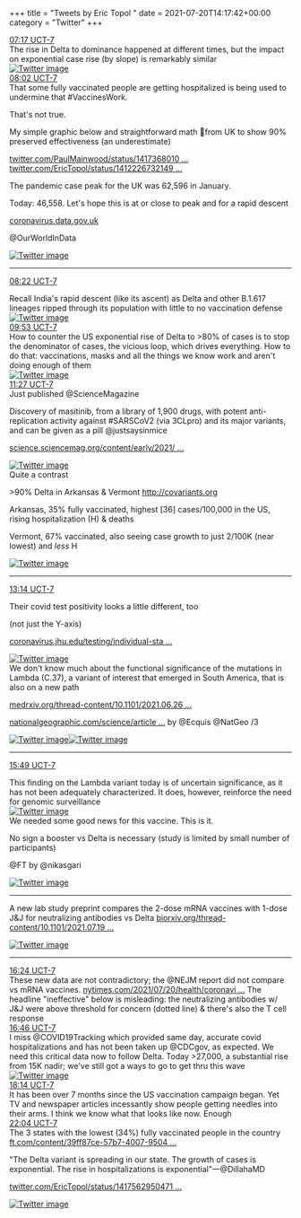 +++
title = "Tweets by Eric Topol " 
date = 2021-07-20T14:17:42+00:00
category = "Twitter"
+++
<div class="tweet"> 
<div class="profile"> 
<a href="https://twitter.com/erictopol/status/1417488894791094272" target="_blank" rel="noreferer">07:17 UCT-7</a> 
</div> 
<div class="content"> 
The rise in Delta to dominance happened at different times, but the impact on exponential case rise (by slope) is remarkably similar </div> 
<a href="/twitter/erictopol/images/E6vuJejXsAoyufc.jpg"  ><img src="/twitter/erictopol/images/E6vuJejXsAoyufc.jpg" alt="Twitter image" ></img></a></div> 
<div class="tweet"> 
<div class="profile"> 
<a href="https://twitter.com/erictopol/status/1417500274395017216" target="_blank" rel="noreferer">08:02 UCT-7</a> 
</div> 
<div class="content"> 
That some fully vaccinated people are getting hospitalized is being used to undermine that #VaccinesWork. 

That's not true. 

My simple graphic below and straightforward math 🧵from UK to show 90% preserved effectiveness (an underestimate)

<a href="https://twitter.com/PaulMainwood/status/1417368010378121216" target="_blank" rel="noreferer">twitter.com/PaulMainwood/status/1417368010 ...</a> 
 <a href="https://twitter.com/EricTopol/status/1412226732149534721" target="_blank" rel="noreferer">twitter.com/EricTopol/status/1412226732149 ...</a> 
</div> 
</div> 
<div class="thread"> 
<div class="thread-content"> 
The pandemic case peak for the UK was 62,596 in January. 

Today: 46,558. Let's hope this is at or close to peak and for a rapid descent

<a href="https://coronavirus.data.gov.uk" target="_blank" rel="noreferer">coronavirus.data.gov.uk</a> 


@OurWorldInData </div> 
<a href="/twitter/erictopol/images/E6v67tUVIAAXYJ3.jpg"  ><img src="/twitter/erictopol/images/E6v67tUVIAAXYJ3.jpg" alt="Twitter image" ></img></a><hr><div class="profile"> 
<a href="https://twitter.com/erictopol/status/1417505301041799173" target="_blank" rel="noreferer">08:22 UCT-7</a> 
</div> 
<div class="content"> 
Recall India's rapid descent (like its ascent) as Delta and other B.1.617 lineages ripped through its population with little to no vaccination defense </div> 
<a href="/twitter/erictopol/images/E6v9O3RVUAc-Jek.jpg"  ><img src="/twitter/erictopol/images/E6v9O3RVUAc-Jek.jpg" alt="Twitter image" ></img></a></div> 
<div class="tweet"> 
<div class="profile"> 
<a href="https://twitter.com/erictopol/status/1417528085663010825" target="_blank" rel="noreferer">09:53 UCT-7</a> 
</div> 
<div class="content"> 
How to counter the US exponential rise of Delta to &gt;80% of cases is to stop the denominator of cases, the vicious loop, which drives everything. How to do that: vaccinations, masks and all the things we know work and aren't doing enough of them </div> 
<a href="/twitter/erictopol/images/E6wR_x5VUAsLBNN.jpg"  ><img src="/twitter/erictopol/images/E6wR_x5VUAsLBNN.jpg" alt="Twitter image" ></img></a></div> 
<div class="tweet"> 
<div class="profile"> 
<a href="https://twitter.com/erictopol/status/1417551725880242176" target="_blank" rel="noreferer">11:27 UCT-7</a> 
</div> 
<div class="content"> 
Just published @ScienceMagazine 

Discovery of masitinib, from a library of 1,900 drugs, with potent anti-replication activity against #SARSCoV2 (via 3CLpro) and its major variants, and can be given as a pill @justsaysinmice 

<a href="https://science.sciencemag.org/content/early/2021/07/19/science.abg5827" target="_blank" rel="noreferer">science.sciencemag.org/content/early/2021/ ...</a> 
 </div> 
<a href="/twitter/erictopol/images/E6wnHNRVIAYP-P5.jpg"  ><img src="/twitter/erictopol/images/E6wnHNRVIAYP-P5.jpg" alt="Twitter image" ></img></a></div> 
<div class="thread"> 
<div class="thread-content"> 
Quite a contrast

&gt;90% Delta in Arkansas &amp; Vermont <a href="http://covariants.org" target="_blank" rel="noreferer">http://covariants.org</a> 


Arkansas, 35% fully vaccinated, highest [36] cases/100,000  in the US, rising hospitalization (H) &amp; deaths

Vermont, 67% vaccinated, also seeing case growth to just 2/100K (near lowest) and *less* H </div> 
<a href="/twitter/erictopol/images/E6wx9wbVkAIe5Hf.jpg"  ><img src="/twitter/erictopol/images/E6wx9wbVkAIe5Hf.jpg" alt="Twitter image" ></img></a><hr><div class="profile"> 
<a href="https://twitter.com/erictopol/status/1417578635951673347" target="_blank" rel="noreferer">13:14 UCT-7</a> 
</div> 
<div class="content"> 
Their covid test positivity looks a little different, too

(not just the Y-axis)

<a href="https://coronavirus.jhu.edu/testing/individual-states/vermont" target="_blank" rel="noreferer">coronavirus.jhu.edu/testing/individual-sta ...</a> 
 </div> 
<a href="/twitter/erictopol/images/E6xAP3jUUAAtUCC.jpg"  ><img src="/twitter/erictopol/images/E6xAP3jUUAAtUCC.jpg" alt="Twitter image" ></img></a></div> 
<div class="thread"> 
<div class="thread-content"> 
We don't know much about the functional significance of the mutations in Lambda (C.37), a variant of interest that emerged in South America, that is also on a new path

<a href="https://www.medrxiv.org/thread-content/10.1101/2021.06.26.21259487v1" target="_blank" rel="noreferer">medrxiv.org/thread-content/10.1101/2021.06.26 ...</a> 


<a href="https://www.nationalgeographic.com/science/article/the-unusual-lambda-variant-is-rapidly-spreading-in-south-america-heres-what-we-know" target="_blank" rel="noreferer">nationalgeographic.com/science/article ...</a> 
 by @Ecquis @NatGeo /3 </div> 
<a href="/twitter/erictopol/images/E6l52dPVUAQROG9.jpg"  ><img src="/twitter/erictopol/images/E6l52dPVUAQROG9.jpg" alt="Twitter image" ></img></a><a href="/twitter/erictopol/images/E6l5-cEVEAQuNXF.jpg"  ><img src="/twitter/erictopol/images/E6l5-cEVEAQuNXF.jpg" alt="Twitter image" ></img></a><hr><div class="profile"> 
<a href="https://twitter.com/erictopol/status/1417617792556101634" target="_blank" rel="noreferer">15:49 UCT-7</a> 
</div> 
<div class="content"> 
This finding on the Lambda variant today is of uncertain significance, as it has not been adequately characterized. It does, however, reinforce the need for genomic surveillance </div> 
<a href="/twitter/erictopol/images/E6xjcxgVIAAQgA0.jpg"  ><img src="/twitter/erictopol/images/E6xjcxgVIAAQgA0.jpg" alt="Twitter image" ></img></a></div> 
<div class="thread"> 
<div class="thread-content"> 
We needed some good news for this vaccine. This is it.

No sign a booster vs Delta is necessary (study is limited by small number of participants) 

@FT by @nikasgari </div> 
<a href="/twitter/erictopol/images/E6TFTFgVIAEhkbe.jpg"  ><img src="/twitter/erictopol/images/E6TFTFgVIAEhkbe.jpg" alt="Twitter image" ></img></a><hr><div class="thread-content"> 
A new lab study preprint compares the 2-dose mRNA vaccines with 1-dose J&amp;J for neutralizing antibodies vs Delta <a href="https://www.biorxiv.org/thread-content/10.1101/2021.07.19.452771v1" target="_blank" rel="noreferer">biorxiv.org/thread-content/10.1101/2021.07.19 ...</a> 
 </div> 
<a href="/twitter/erictopol/images/E6xYd5yVIAA9QCO.jpg"  ><img src="/twitter/erictopol/images/E6xYd5yVIAA9QCO.jpg" alt="Twitter image" ></img></a><hr><div class="profile"> 
<a href="https://twitter.com/erictopol/status/1417626586292002819" target="_blank" rel="noreferer">16:24 UCT-7</a> 
</div> 
<div class="content"> 
These new data are not contradictory; the @NEJM report did not compare vs mRNA vaccines. <a href="https://www.nytimes.com/2021/07/20/health/coronavirus-johnson-vaccine-delta.html" target="_blank" rel="noreferer">nytimes.com/2021/07/20/health/coronavi ...</a> 
 The headline "ineffective" below is misleading: the neutralizing antibodies w/ J&amp;J were above threshold for concern (dotted line) &amp; there's also the T cell response</div> 
</div> 
<div class="tweet"> 
<div class="profile"> 
<a href="https://twitter.com/erictopol/status/1417632047720370176" target="_blank" rel="noreferer">16:46 UCT-7</a> 
</div> 
<div class="content"> 
I miss @COVID19Tracking which provided same day, accurate covid hospitalizations and has not been taken up @CDCgov, as expected. We need this critical data now to follow Delta. Today &gt;27,000, a substantial rise from 15K nadir; we've still got a ways to go to get thru this wave </div> 
<a href="/twitter/erictopol/images/E6xvqIdVUAAUssz.jpg"  ><img src="/twitter/erictopol/images/E6xvqIdVUAAUssz.jpg" alt="Twitter image" ></img></a></div> 
<div class="tweet"> 
<div class="profile"> 
<a href="https://twitter.com/erictopol/status/1417654186930425860" target="_blank" rel="noreferer">18:14 UCT-7</a> 
</div> 
<div class="content"> 
It has been over 7 months since the US vaccination campaign began. Yet TV and newspaper articles incessantly show people getting needles into their arms. I think we know what that looks like now. Enough</div> 
</div> 
<div class="tweet"> 
<div class="profile"> 
<a href="https://twitter.com/erictopol/status/1417712075791421441" target="_blank" rel="noreferer">22:04 UCT-7</a> 
</div> 
<div class="content"> 
The 3 states with the lowest (34%) fully vaccinated people in the country <a href="https://www.ft.com/content/39ff87ce-57b7-4007-9504-7eb2c7bc911f" target="_blank" rel="noreferer">ft.com/content/39ff87ce-57b7-4007-9504 ...</a> 


"The Delta variant is spreading in our state. The growth of cases is exponential. The rise in hospitalizations is exponential"—@DillahaMD

<a href="https://twitter.com/EricTopol/status/1417562950471090179" target="_blank" rel="noreferer">twitter.com/EricTopol/status/1417562950471 ...</a> 
 </div> 
<a href="/twitter/erictopol/images/E6y5nJPVoAY7n5h.jpg"  ><img src="/twitter/erictopol/images/E6y5nJPVoAY7n5h.jpg" alt="Twitter image" ></img></a></div> 


